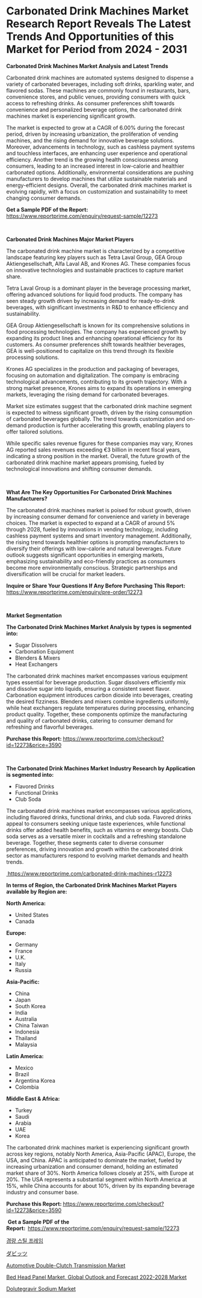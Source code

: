 <p><h1>Carbonated Drink Machines Market Research Report Reveals The Latest Trends And Opportunities of this Market for Period from 2024 - 2031</h1></p><p><strong>Carbonated Drink Machines Market Analysis and Latest Trends</strong></p>
<p><p>Carbonated drink machines are automated systems designed to dispense a variety of carbonated beverages, including soft drinks, sparkling water, and flavored sodas. These machines are commonly found in restaurants, bars, convenience stores, and public venues, providing consumers with quick access to refreshing drinks. As consumer preferences shift towards convenience and personalized beverage options, the carbonated drink machines market is experiencing significant growth.</p><p>The market is expected to grow at a CAGR of 6.00% during the forecast period, driven by increasing urbanization, the proliferation of vending machines, and the rising demand for innovative beverage solutions. Moreover, advancements in technology, such as cashless payment systems and touchless interfaces, are enhancing user experience and operational efficiency. Another trend is the growing health consciousness among consumers, leading to an increased interest in low-calorie and healthier carbonated options. Additionally, environmental considerations are pushing manufacturers to develop machines that utilize sustainable materials and energy-efficient designs. Overall, the carbonated drink machines market is evolving rapidly, with a focus on customization and sustainability to meet changing consumer demands.</p></p>
<p><strong>Get a Sample PDF of the Report:&nbsp;</strong> <a href="https://www.reportprime.com/enquiry/request-sample/12273">https://www.reportprime.com/enquiry/request-sample/12273</a></p>
<p>&nbsp;</p>
<p><strong>Carbonated Drink Machines Major Market Players</strong></p>
<p><p>The carbonated drink machine market is characterized by a competitive landscape featuring key players such as Tetra Laval Group, GEA Group Aktiengesellschaft, Alfa Laval AB, and Krones AG. These companies focus on innovative technologies and sustainable practices to capture market share.</p><p>Tetra Laval Group is a dominant player in the beverage processing market, offering advanced solutions for liquid food products. The company has seen steady growth driven by increasing demand for ready-to-drink beverages, with significant investments in R&D to enhance efficiency and sustainability.</p><p>GEA Group Aktiengesellschaft is known for its comprehensive solutions in food processing technologies. The company has experienced growth by expanding its product lines and enhancing operational efficiency for its customers. As consumer preferences shift towards healthier beverages, GEA is well-positioned to capitalize on this trend through its flexible processing solutions.</p><p>Krones AG specializes in the production and packaging of beverages, focusing on automation and digitalization. The company is embracing technological advancements, contributing to its growth trajectory. With a strong market presence, Krones aims to expand its operations in emerging markets, leveraging the rising demand for carbonated beverages.</p><p>Market size estimates suggest that the carbonated drink machine segment is expected to witness significant growth, driven by the rising consumption of carbonated beverages globally. The trend towards customization and on-demand production is further accelerating this growth, enabling players to offer tailored solutions.</p><p>While specific sales revenue figures for these companies may vary, Krones AG reported sales revenues exceeding €3 billion in recent fiscal years, indicating a strong position in the market. Overall, the future growth of the carbonated drink machine market appears promising, fueled by technological innovations and shifting consumer demands.</p></p>
<p>&nbsp;</p>
<p><strong>What Are The Key Opportunities For Carbonated Drink Machines Manufacturers?</strong></p>
<p><p>The carbonated drink machines market is poised for robust growth, driven by increasing consumer demand for convenience and variety in beverage choices. The market is expected to expand at a CAGR of around 5% through 2028, fueled by innovations in vending technology, including cashless payment systems and smart inventory management. Additionally, the rising trend towards healthier options is prompting manufacturers to diversify their offerings with low-calorie and natural beverages. Future outlook suggests significant opportunities in emerging markets, emphasizing sustainability and eco-friendly practices as consumers become more environmentally conscious. Strategic partnerships and diversification will be crucial for market leaders.</p></p>
<p><strong>Inquire or Share Your Questions If Any Before Purchasing This Report:</strong> <a href="https://www.reportprime.com/enquiry/pre-order/12273">https://www.reportprime.com/enquiry/pre-order/12273</a></p>
<p>&nbsp;</p>
<p><strong>Market Segmentation</strong></p>
<p><strong>The Carbonated Drink Machines Market Analysis by types is segmented into:</strong></p>
<p><ul><li>Sugar Dissolvers</li><li>Carbonation Equipment</li><li>Blenders & Mixers</li><li>Heat Exchangers</li></ul></p>
<p><p>The carbonated drink machines market encompasses various equipment types essential for beverage production. Sugar dissolvers efficiently mix and dissolve sugar into liquids, ensuring a consistent sweet flavor. Carbonation equipment introduces carbon dioxide into beverages, creating the desired fizziness. Blenders and mixers combine ingredients uniformly, while heat exchangers regulate temperatures during processing, enhancing product quality. Together, these components optimize the manufacturing and quality of carbonated drinks, catering to consumer demand for refreshing and flavorful beverages.</p></p>
<p><strong>Purchase this Report:&nbsp;</strong><a href="https://www.reportprime.com/checkout?id=12273&price=3590">https://www.reportprime.com/checkout?id=12273&price=3590</a></p>
<p>&nbsp;</p>
<p><strong>The Carbonated Drink Machines Market Industry Research by Application is segmented into:</strong></p>
<p><ul><li>Flavored Drinks</li><li>Functional Drinks</li><li>Club Soda</li></ul></p>
<p><p>The carbonated drink machines market encompasses various applications, including flavored drinks, functional drinks, and club soda. Flavored drinks appeal to consumers seeking unique taste experiences, while functional drinks offer added health benefits, such as vitamins or energy boosts. Club soda serves as a versatile mixer in cocktails and a refreshing standalone beverage. Together, these segments cater to diverse consumer preferences, driving innovation and growth within the carbonated drink sector as manufacturers respond to evolving market demands and health trends.</p></p>
<p><a href="https://www.reportprime.com/carbonated-drink-machines-r12273">&nbsp;https://www.reportprime.com/carbonated-drink-machines-r12273</a></p>
<p><strong>In terms of Region, the Carbonated Drink Machines Market Players available by Region are:</strong></p>
<p>
    <p> <strong> North America: </strong>
        <ul>
            <li>United States</li>
            <li>Canada</li>
        </ul>
        </p> 
    <p> <strong> Europe: </strong>
        <ul>
            <li>Germany</li>
            <li>France</li>
            <li>U.K.</li>
            <li>Italy</li>
            <li>Russia</li>
        </ul>
        </p> 
    <p> <strong> Asia-Pacific: </strong>
        <ul>
            <li>China</li>
            <li>Japan</li>
            <li>South Korea</li>
            <li>India</li>
            <li>Australia</li>
            <li>China Taiwan</li>
            <li>Indonesia</li>
            <li>Thailand</li>
            <li>Malaysia</li>
        </ul>
        </p> 
    <p> <strong> Latin America: </strong>
        <ul>
            <li>Mexico</li>
            <li>Brazil</li>
            <li>Argentina Korea</li>
            <li>Colombia</li>
        </ul>
        </p> 
    <p> <strong> Middle East & Africa: </strong>
        <ul>
            <li>Turkey</li>
            <li>Saudi</li>
            <li>Arabia</li>
            <li>UAE</li>
            <li>Korea</li>
        </ul>
    </p>
    </p>
<p><p>The carbonated drink machines market is experiencing significant growth across key regions, notably North America, Asia-Pacific (APAC), Europe, the USA, and China. APAC is anticipated to dominate the market, fueled by increasing urbanization and consumer demand, holding an estimated market share of 30%. North America follows closely at 25%, with Europe at 20%. The USA represents a substantial segment within North America at 15%, while China accounts for about 10%, driven by its expanding beverage industry and consumer base.</p></p>
<p><strong>Purchase this Report: </strong><a href="https://www.reportprime.com/checkout?id=12273&price=3590">https://www.reportprime.com/checkout?id=12273&price=3590</a></p>
<p>&nbsp;<strong>Get a Sample PDF of the Report:&nbsp;&nbsp;</strong><a href="https://www.reportprime.com/enquiry/request-sample/12273">https://www.reportprime.com/enquiry/request-sample/12273</a></p>
<p><strong></strong></p>
<p><p><a href="https://medium.com/@melodyfunk1988/%EA%B8%80%EB%A1%9C%EB%B2%8C-%EA%B2%BD%EB%9F%89-%EA%B0%95%EC%B2%A0-%ED%94%84%EB%A0%88%EC%9E%84-%EC%8B%9C%EC%9E%A5%EC%9D%98-%EC%83%88%EB%A1%9C%EC%9A%B4-%EA%B8%B0%ED%9A%8C%EC%99%80-%EB%8F%84%EC%A0%84-%EA%B3%BC%EC%A0%9C-2024-2031-b8d57db4c4e2">경량 스틸 프레임</a></p><p><a href="https://medium.com/@grarrity46/%E3%83%80%E3%83%93%E3%83%83%E3%83%84%E5%B8%82%E5%A0%B4%E3%81%AE%E8%A6%8B%E9%80%9A%E3%81%97%E3%81%A82024%E5%B9%B4%E3%81%8B%E3%82%892031%E5%B9%B4%E3%81%BE%E3%81%A7%E3%81%AE%E4%BA%88%E6%B8%AC-0fcfd24446cf">ダビッツ</a></p><p><a href="https://issuu.com/reportprime-2/docs/automotive-double-clutch-transmissi_05d3bdc542917c">Automotive Double-Clutch Transmission Market</a></p><p><a href="https://www.linkedin.com/pulse/unveiling-market-trends-global-bed-head-panel-outlook-forecast-aczhe?trackingId=xZPaAXg1RFGFkcsQVkOMFQ%3D%3D">Bed Head Panel Market, Global Outlook and Forecast 2022-2028 Market</a></p><p><a href="https://medium.com/@lavernacole75/dolutegravir-sodium-market-global-market-insights-and-sales-trends-2024-to-2031-0df3579e1cfa">Dolutegravir Sodium Market</a></p></p>